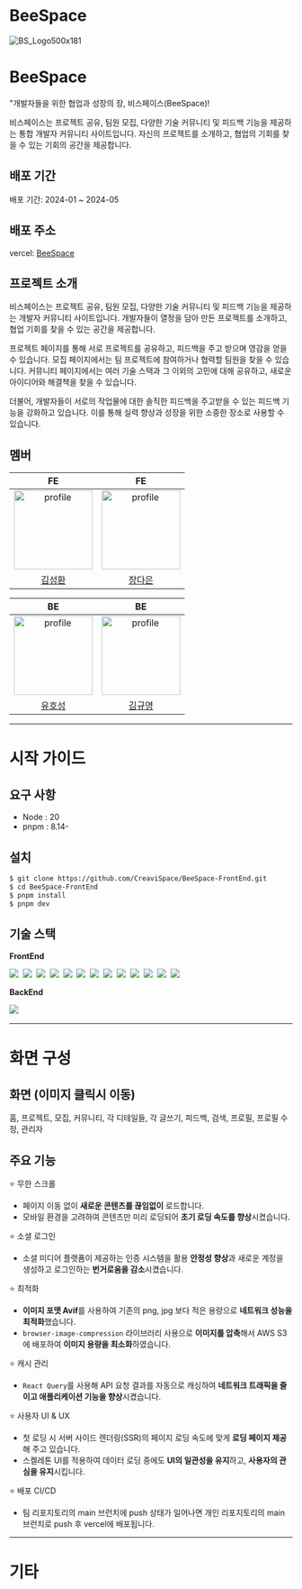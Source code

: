 # BeeSpace

![BS_Logo500x181](https://github.com/CreaviSpace/BeeSpace-FrontEnd/assets/97121074/27534123-e13a-4cc3-a9d6-de4ab5407cf6)

# BeeSpace

"개발자들을 위한 협업과 성장의 장, 비스페이스(BeeSpace)!

비스페이스는 프로젝트 공유, 팀원 모집, 다양한 기술 커뮤니티 및 피드백 기능을 제공하는 통합 개발자 커뮤니티 사이트입니다. 자신의 프로젝트를 소개하고, 협업의 기회를 찾을 수 있는 기회의 공간을 제공합니다.

## 배포 기간

배포 기간: 2024-01 ~ 2024-05

## 배포 주소

vercel: [BeeSpace](https://creavispace.vercel.app/)

## 프로젝트 소개

비스페이스는 프로젝트 공유, 팀원 모집, 다양한 기술 커뮤니티 및 피드백 기능을 제공하는 개발자 커뮤니티 사이트입니다. 개발자들이 열정을 담아 만든 프로젝트를 소개하고, 협업 기회를 찾을 수 있는 공간을 제공합니다.

프로젝트 페이지를 통해 서로 프로젝트를 공유하고, 피드백을 주고 받으며 영감을 얻을 수 있습니다. 모집 페이지에서는 팀 프로젝트에 참여하거나 협력할 팀원을 찾을 수 있습니다. 커뮤니티 페이지에서는 여러 기술 스택과 그 이외의 고민에 대해 공유하고, 새로운 아이디어와 해결책을 찾을 수 있습니다.

더불어, 개발자들이 서로의 작업물에 대한 솔직한 피드백을 주고받을 수 있는 피드백 기능을 강화하고 있습니다. 이를 통해 실력 향상과 성장을 위한 소중한 장소로 사용할 수 있습니다.

## 멤버

| FE | FE |
| :---: | :---: |
| <a href="https://github.com/springhana"><img src="https://avatars.githubusercontent.com/u/97121074?v=4" alt="profile" width="140" height="140"></a> | <a href="https://github.com/pionoiq"><img src="https://avatars.githubusercontent.com/u/101159509?v=4" alt="profile" width="140" height="140"></a> |
| [김성환](https://github.com/springhana) | [장다은](https://github.com/pionoiq) |

| BE | BE |
| :---: | :---: |
| <a href="https://github.com/YuHoSeong"><img src="https://avatars.githubusercontent.com/u/82141580?v=4" alt="profile" width="140" height="140"></a> | <a href="https://github.com/K-KY"><img src="https://avatars.githubusercontent.com/u/66647057?s=96&v=4" alt="profile" width="140" height="140"></a> |
| [유호성](https://github.com/YuHoSeong) | [김규영](https://github.com/K-KY) | 

---

# 시작 가이드

## 요구 사항

- Node : 20
- pnpm : 8.14-

## 설치

```bash
$ git clone https://github.com/CreaviSpace/BeeSpace-FrontEnd.git
$ cd BeeSpace-FrontEnd
$ pnpm install
$ pnpm dev
```

## 기술 스택

<div>
  <p><strong>FrontEnd</strong></p>
  <img src="https://img.shields.io/badge/html5-E34F26?style=for-the-badge&logo=html5&logoColor=white"/>&nbsp 
  <img src="https://img.shields.io/badge/css3-1572B6?style=for-the-badge&logo=css3&logoColor=white"/>&nbsp 
  <img src="https://img.shields.io/badge/javascript-F7DF1E?style=for-the-badge&logo=javascript&logoColor=white"/>&nbsp 
  <img src="https://img.shields.io/badge/typescript-3178C6?style=for-the-badge&logo=typescript&logoColor=white"/>&nbsp 
  <img src="https://img.shields.io/badge/react-61DAFB?style=for-the-badge&logo=react&logoColor=white"/>&nbsp 
  <img src="https://img.shields.io/badge/next.js-000000?style=for-the-badge&logo=next.js&logoColor=white"/>&nbsp 
  <img src="https://img.shields.io/badge/zustand-764ABC?style=for-the-badge&logo=zustand&logoColor=white"/>&nbsp 
  <img src="https://img.shields.io/badge/reactquery-FF4154?style=for-the-badge&logo=redux&logoColor=white"/>&nbsp 
  <img src="https://img.shields.io/badge/chakra ui-319795?style=for-the-badge&logo=chakra ui&logoColor=white"/>&nbsp 
  <img src="https://img.shields.io/badge/github-181717?style=for-the-badge&logo=github&logoColor=white"/>&nbsp 
  <img src="https://img.shields.io/badge/notion-000000?style=for-the-badge&logo=notion&logoColor=white"/>&nbsp 
  <img src="https://img.shields.io/badge/prettier-F7B93E?style=for-the-badge&logo=prettier&logoColor=white"/>&nbsp 
  <img src="https://img.shields.io/badge/eslint-4B32C3?style=for-the-badge&logo=eslint&logoColor=white"/>&nbsp 
</div>


<div>
  <p><strong>BackEnd</strong></p>
  <img src="https://img.shields.io/badge/springboot-6DB33F?style=for-the-badge&logo=springboot&logoColor=white"/>&nbsp 
</div>

---

# 화면 구성

## 화면 (이미지 클릭시 이동)

홈, 프로젝트, 모집, 커뮤니티, 각 디테일들, 각 글쓰기, 피드백, 검색, 프로필, 프로필 수정, 관리자

## 주요 기능

⭐ 무한 스크롤

- 페이지 이동 없이 **새로운 콘텐츠를 끊임없이** 로드합니다.
- 모바일 환경을 고려하여 콘텐츠만 미리 로딩되어 **초기 로딩 속도를 향상**시켰습니다.

⭐ 소셜 로그인

- 소셜 미디어 플랫폼이 제공하는 인증 시스템을 활용 **안정성 향상**과 새로운 계정을 생성하고 로그인하는 **번거로움을 감소**시켰습니다.

⭐ 최적화

- **이미지 포맷 Avif**를 사용하여 기존의 png, jpg 보다 적은 용량으로 **네트워크 성능을 최적화**했습니다.
- `browser-image-compression` 라이브러리 사용으로 **이미지를 압축**해서 AWS S3에 배포하여 **이미지 용량을 최소화**하였습니다.

⭐ 캐시 관리

- `React Query`를 사용해 API 요청 결과를 자동으로 캐싱하여 **네트워크 트래픽을 줄이고 애플리케이션 기능을 향상**시켰습니다.

⭐ 사용자 UI & UX

- 첫 로딩 시 서버 사이드 렌더링(SSR)의 페이지 로딩 속도에 맞게 **로딩 페이지 제공**해 주고 있습니다.
- 스켈레톤 UI를 적용하여 데이터 로딩 중에도 **UI의 일관성을 유지**하고, **사용자의 관심을 유지**시킵니다.

⭐ 배포 CI/CD

- 팀 리포지토리의 main 브런치에 push 상태가 일어나면 개인 리포지토리의 main 브런치로 push 후 vercel에 배포됩니다.

---

# 기타
